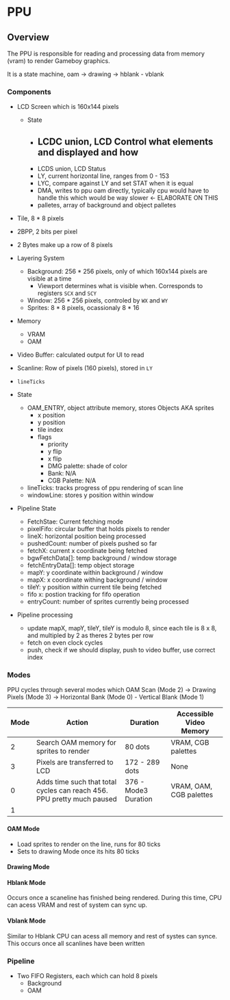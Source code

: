 # PPU

## Overview
The PPU is responsible for reading and processing data from memory (vram) to render Gameboy graphics.

It is a state machine, oam -> drawing -> hblank - vblank


### Components
- LCD Screen which is 160x144 pixels
  - State
    - LCDC union, LCD Control what elements and displayed and how
      - 
    - LCDS union, LCD Status
    - LY, current horizontal line, ranges from 0 - 153
    - LYC, compare against LY and set STAT when it is equal
    - DMA, writes to ppu oam directly, typically cpu would have to handle this which would be way slower <- ELABORATE ON THIS
    - palletes, array of background and object palletes

- Tile, 8 * 8 pixels
- 2BPP, 2 bits per pixel
- 2 Bytes make up a row of 8 pixels
- Layering System
  - Background: 256 * 256 pixels, only of which 160x144 pixels are visible at a time
    - Viewport determines what is visible when. Corresponds to registers `SCX` and `SCY`
  - Window: 256 * 256 pixels, controled by `WX` and `WY`
  - Sprites: 8 * 8 pixels, ocassionaly 8 * 16
- Memory
  - VRAM
  - OAM
- Video Buffer: calculated output for UI to read
- Scanline: Row of pixels (160 pixels), stored in `LY`
- `lineTicks` 

- State 
  - OAM_ENTRY, object attribute memory, stores Objects AKA sprites
    - x position
    - y position
    - tile index
    - flags
      - priority
      - y flip
      - x flip
      - DMG palette: shade of color
      - Bank: N/A
      - CGB Palette: N/A
  - lineTicks: tracks progress of ppu rendering of scan line
  - windowLine: stores y position within window
- Pipeline State
  - FetchStae: Current fetching mode
  - pixelFifo: circular buffer that holds pixels to render
  - lineX: horizontal position being processed
  - pushedCount: number of pixels pushed so far
  - fetchX: current x coordinate being fetched
  - bgwFetchData[]: temp background / window storage
  - fetchEntryData[]: temp object storage
  - mapY: y coordinate within background / window
  - mapX: x coordinate withing background / window
  - tileY: y position within current tile being fetched
  - fifo x: postion tracking for fifo operation
  - entryCount: number of sprites currently being processed

- Pipeline processing
  - update mapX, mapY, tileY, tileY is modulo 8, since each tile is 8 x 8, and multipled by 2 as theres 2 bytes per row
  - fetch on even clock cycles
  - push, check if we should display, push to video buffer, use correct index



### Modes
PPU cycles through several modes which 
OAM Scan (Mode 2) -> Drawing Pixels (Mode 3) -> Horizontal Bank (Mode 0) - Vertical Blank (Mode 1)

|Mode|Action|Duration|Accessible Video Memory|
|----|------|--------|------------------------|
|2|Search OAM memory for sprites to render |80 dots|VRAM, CGB palettes|
|3| Pixels are transferred to LCD | 172 - 289 dots | None|
|0| Adds time such that total cycles can reach 456. PPU pretty much paused | 376 - Mode3 Duration| VRAM, OAM, CGB palettes|
|1||||

#### OAM Mode
- Load sprites to render on the line, runs for 80 ticks
- Sets to drawing Mode once its hits 80 ticks

#### Drawing Mode


#### Hblank Mode
Occurs once a scaneline has finished being rendered.
During this time, CPU can acess VRAM and rest of system can sync up.

#### Vblank Mode
Similar to Hblank CPU can acess all memory and rest of systes can synce. This occurs once all scanlines have been written

### Pipeline

- Two FIFO Registers, each which can hold 8 pixels
  - Background 
  - OAM
